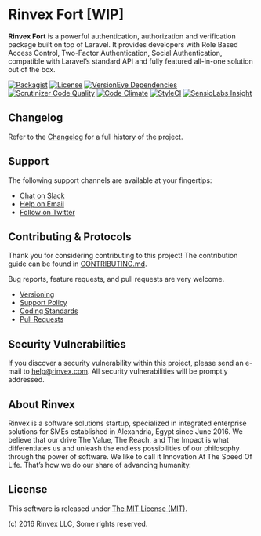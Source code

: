 # Rinvex Fort [WIP]

**Rinvex Fort** is a powerful authentication, authorization and verification package built on top of Laravel. It provides developers with Role Based Access Control, Two-Factor Authentication, Social Authentication, compatible with Laravel’s standard API and fully featured all-in-one solution out of the box.

[![Packagist](https://img.shields.io/packagist/v/rinvex/fort.svg?label=Packagist&style=flat-square)](https://packagist.org/packages/rinvex/fort)
[![License](https://img.shields.io/packagist/l/rinvex/fort.svg?label=License&style=flat-square)](https://github.com/rinvex/fort/blob/develop/LICENSE)
[![VersionEye Dependencies](https://img.shields.io/versioneye/d/php/rinvex:fort.svg?label=Dependencies&style=flat-square)](https://www.versioneye.com/php/rinvex:fort/)
[![Scrutinizer Code Quality](https://img.shields.io/scrutinizer/g/rinvex/fort.svg?label=Scrutinizer&style=flat-square)](https://scrutinizer-ci.com/g/rinvex/fort/)
[![Code Climate](https://img.shields.io/codeclimate/github/rinvex/fort.svg?label=CodeClimate&style=flat-square)](https://codeclimate.com/github/rinvex/fort)
[![StyleCI](https://styleci.io/repos/66008159/shield)](https://styleci.io/repos/66008159)
[![SensioLabs Insight](https://img.shields.io/sensiolabs/i/e361e7c2-c0ae-469d-8a53-6a2433e7aaad.svg?label=SensioLabs&style=flat-square)](https://insight.sensiolabs.com/projects/e361e7c2-c0ae-469d-8a53-6a2433e7aaad)


## Changelog

Refer to the [Changelog](CHANGELOG.md) for a full history of the project.


## Support

The following support channels are available at your fingertips:

- [Chat on Slack](http://chat.rinvex.com)
- [Help on Email](mailto:help@rinvex.com)
- [Follow on Twitter](https://twitter.com/rinvex)


## Contributing & Protocols

Thank you for considering contributing to this project! The contribution guide can be found in [CONTRIBUTING.md](CONTRIBUTING.md).

Bug reports, feature requests, and pull requests are very welcome.

- [Versioning](CONTRIBUTING.md#versioning)
- [Support Policy](CONTRIBUTING.md#support-policy)
- [Coding Standards](CONTRIBUTING.md#coding-standards)
- [Pull Requests](CONTRIBUTING.md#pull-requests)


## Security Vulnerabilities

If you discover a security vulnerability within this project, please send an e-mail to help@rinvex.com. All security vulnerabilities will be promptly addressed.


## About Rinvex

Rinvex is a software solutions startup, specialized in integrated enterprise solutions for SMEs established in Alexandria, Egypt since June 2016. We believe that our drive The Value, The Reach, and The Impact is what differentiates us and unleash the endless possibilities of our philosophy through the power of software. We like to call it Innovation At The Speed Of Life. That’s how we do our share of advancing humanity.


## License

This software is released under [The MIT License (MIT)](LICENSE).

(c) 2016 Rinvex LLC, Some rights reserved.
